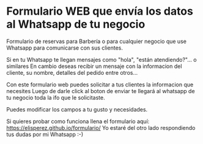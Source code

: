 # Formulario WEB que envía los datos al Whatsapp de tu negocio
Formulario de reservas para Barbería o para cualquier negocio que use Whatsapp para comunicarse con sus clientes.

Si en tu Whatsapp te llegan mensajes como "hola", "están atendiendo?"... o similares
En cambio deseas recibir un mensaje con la informacion del cliente, su nombre, detalles del pedido entre otros...

Con este formulario web puedes solicitar a tus clientes la informacion que necesites
Luego de darle click al boton de enviar te llegará al whatsapp de tu negocio toda la ifo que le solicitaste.

Puedes modificar los campos a tu gusto y necesidades.


Si quieres probar como funciona llena el formulario aquí: https://elisperez.github.io/formulario/
Yo estaré del otro lado respondiendo tus dudas por mi Whatsapp :-)

